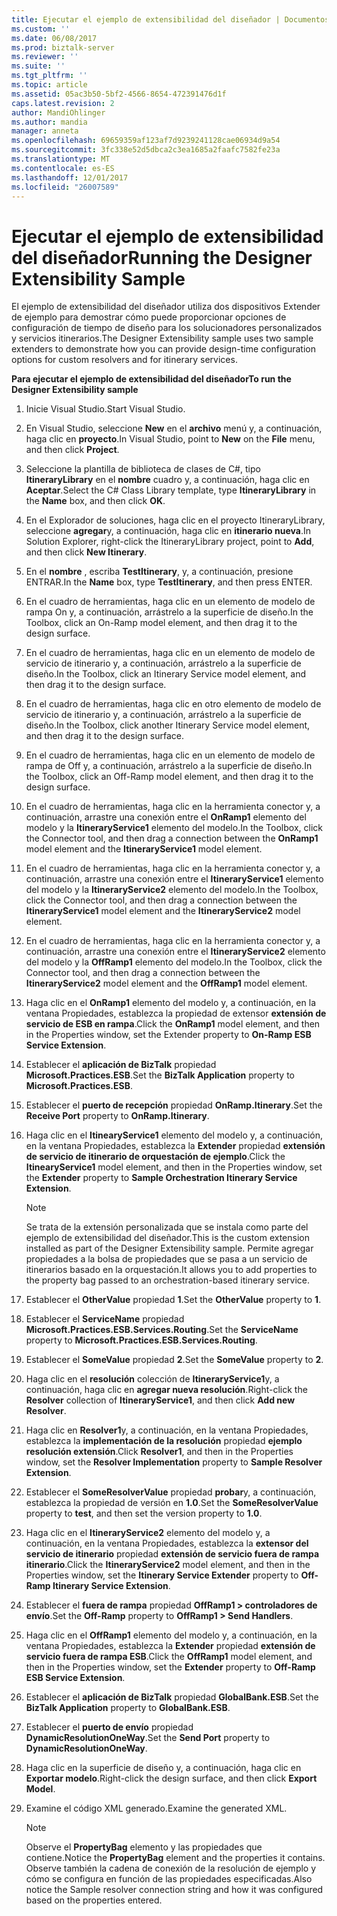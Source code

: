```yaml
---
title: Ejecutar el ejemplo de extensibilidad del diseñador | Documentos de Microsoft
ms.custom: ''
ms.date: 06/08/2017
ms.prod: biztalk-server
ms.reviewer: ''
ms.suite: ''
ms.tgt_pltfrm: ''
ms.topic: article
ms.assetid: 05ac3b50-5bf2-4566-8654-472391476d1f
caps.latest.revision: 2
author: MandiOhlinger
ms.author: mandia
manager: anneta
ms.openlocfilehash: 69659359af123af7d9239241128cae06934d9a54
ms.sourcegitcommit: 3fc338e52d5dbca2c3ea1685a2faafc7582fe23a
ms.translationtype: MT
ms.contentlocale: es-ES
ms.lasthandoff: 12/01/2017
ms.locfileid: "26007589"
---
```

# <a name="running-the-designer-extensibility-sample"></a><span data-ttu-id="69971-102">Ejecutar el ejemplo de extensibilidad del diseñador</span><span class="sxs-lookup"><span data-stu-id="69971-102">Running the Designer Extensibility Sample</span></span>
<span data-ttu-id="69971-103">El ejemplo de extensibilidad del diseñador utiliza dos dispositivos Extender de ejemplo para demostrar cómo puede proporcionar opciones de configuración de tiempo de diseño para los solucionadores personalizados y servicios itinerarios.</span><span class="sxs-lookup"><span data-stu-id="69971-103">The Designer Extensibility sample uses two sample extenders to demonstrate how you can provide design-time configuration options for custom resolvers and for itinerary services.</span></span>  
  
 <span data-ttu-id="69971-104">**Para ejecutar el ejemplo de extensibilidad del diseñador**</span><span class="sxs-lookup"><span data-stu-id="69971-104">**To run the Designer Extensibility sample**</span></span>  
  
1.  <span data-ttu-id="69971-105">Inicie Visual Studio.</span><span class="sxs-lookup"><span data-stu-id="69971-105">Start Visual Studio.</span></span>  
  
2.  <span data-ttu-id="69971-106">En Visual Studio, seleccione **New** en el **archivo** menú y, a continuación, haga clic en **proyecto**.</span><span class="sxs-lookup"><span data-stu-id="69971-106">In Visual Studio, point to **New** on the **File** menu, and then click **Project**.</span></span>  
  
3.  <span data-ttu-id="69971-107">Seleccione la plantilla de biblioteca de clases de C#, tipo **ItineraryLibrary** en el **nombre** cuadro y, a continuación, haga clic en **Aceptar**.</span><span class="sxs-lookup"><span data-stu-id="69971-107">Select the C# Class Library template, type **ItineraryLibrary** in the **Name** box, and then click **OK**.</span></span>  
  
4.  <span data-ttu-id="69971-108">En el Explorador de soluciones, haga clic en el proyecto ItineraryLibrary, seleccione **agregar**y, a continuación, haga clic en **itinerario nueva**.</span><span class="sxs-lookup"><span data-stu-id="69971-108">In Solution Explorer, right-click the ItineraryLibrary project, point to **Add**, and then click **New Itinerary**.</span></span>  
  
5.  <span data-ttu-id="69971-109">En el **nombre** , escriba **TestItinerary**, y, a continuación, presione ENTRAR.</span><span class="sxs-lookup"><span data-stu-id="69971-109">In the **Name** box, type **TestItinerary**, and then press ENTER.</span></span>  
  
6.  <span data-ttu-id="69971-110">En el cuadro de herramientas, haga clic en un elemento de modelo de rampa On y, a continuación, arrástrelo a la superficie de diseño.</span><span class="sxs-lookup"><span data-stu-id="69971-110">In the Toolbox, click an On-Ramp model element, and then drag it to the design surface.</span></span>  
  
7.  <span data-ttu-id="69971-111">En el cuadro de herramientas, haga clic en un elemento de modelo de servicio de itinerario y, a continuación, arrástrelo a la superficie de diseño.</span><span class="sxs-lookup"><span data-stu-id="69971-111">In the Toolbox, click an Itinerary Service model element, and then drag it to the design surface.</span></span>  
  
8.  <span data-ttu-id="69971-112">En el cuadro de herramientas, haga clic en otro elemento de modelo de servicio de itinerario y, a continuación, arrástrelo a la superficie de diseño.</span><span class="sxs-lookup"><span data-stu-id="69971-112">In the Toolbox, click another Itinerary Service model element, and then drag it to the design surface.</span></span>  
  
9. <span data-ttu-id="69971-113">En el cuadro de herramientas, haga clic en un elemento de modelo de rampa de Off y, a continuación, arrástrelo a la superficie de diseño.</span><span class="sxs-lookup"><span data-stu-id="69971-113">In the Toolbox, click an Off-Ramp model element, and then drag it to the design surface.</span></span>  
  
10. <span data-ttu-id="69971-114">En el cuadro de herramientas, haga clic en la herramienta conector y, a continuación, arrastre una conexión entre el **OnRamp1** elemento del modelo y la **ItineraryService1** elemento del modelo.</span><span class="sxs-lookup"><span data-stu-id="69971-114">In the Toolbox, click the Connector tool, and then drag a connection between the **OnRamp1** model element and the **ItineraryService1** model element.</span></span>  
  
11. <span data-ttu-id="69971-115">En el cuadro de herramientas, haga clic en la herramienta conector y, a continuación, arrastre una conexión entre el **ItineraryService1** elemento del modelo y la **ItineraryService2** elemento del modelo.</span><span class="sxs-lookup"><span data-stu-id="69971-115">In the Toolbox, click the Connector tool, and then drag a connection between the **ItineraryService1** model element and the **ItineraryService2** model element.</span></span>  
  
12. <span data-ttu-id="69971-116">En el cuadro de herramientas, haga clic en la herramienta conector y, a continuación, arrastre una conexión entre el **ItineraryService2** elemento del modelo y la **OffRamp1** elemento del modelo.</span><span class="sxs-lookup"><span data-stu-id="69971-116">In the Toolbox, click the Connector tool, and then drag a connection between the **ItineraryService2** model element and the **OffRamp1** model element.</span></span>  
  
13. <span data-ttu-id="69971-117">Haga clic en el **OnRamp1** elemento del modelo y, a continuación, en la ventana Propiedades, establezca la propiedad de extensor **extensión de servicio de ESB en rampa**.</span><span class="sxs-lookup"><span data-stu-id="69971-117">Click the **OnRamp1** model element, and then in the Properties window, set the Extender property to **On-Ramp ESB Service Extension**.</span></span>  
  
14. <span data-ttu-id="69971-118">Establecer el **aplicación de BizTalk** propiedad **Microsoft.Practices.ESB**.</span><span class="sxs-lookup"><span data-stu-id="69971-118">Set the **BizTalk Application** property to **Microsoft.Practices.ESB**.</span></span>  
  
15. <span data-ttu-id="69971-119">Establecer el **puerto de recepción** propiedad **OnRamp.Itinerary**.</span><span class="sxs-lookup"><span data-stu-id="69971-119">Set the **Receive Port** property to **OnRamp.Itinerary**.</span></span>  
  
16. <span data-ttu-id="69971-120">Haga clic en el **ItinearyService1** elemento del modelo y, a continuación, en la ventana Propiedades, establezca la **Extender** propiedad **extensión de servicio de itinerario de orquestación de ejemplo**.</span><span class="sxs-lookup"><span data-stu-id="69971-120">Click the **ItinearyService1** model element, and then in the Properties window, set the **Extender** property to **Sample Orchestration Itinerary Service Extension**.</span></span>  
  
    > [!NOTE]
    >  <span data-ttu-id="69971-121">Se trata de la extensión personalizada que se instala como parte del ejemplo de extensibilidad del diseñador.</span><span class="sxs-lookup"><span data-stu-id="69971-121">This is the custom extension installed as part of the Designer Extensibility sample.</span></span> <span data-ttu-id="69971-122">Permite agregar propiedades a la bolsa de propiedades que se pasa a un servicio de itinerarios basado en la orquestación.</span><span class="sxs-lookup"><span data-stu-id="69971-122">It allows you to add properties to the property bag passed to an orchestration-based itinerary service.</span></span>  
  
17. <span data-ttu-id="69971-123">Establecer el **OtherValue** propiedad **1**.</span><span class="sxs-lookup"><span data-stu-id="69971-123">Set the **OtherValue** property to **1**.</span></span>  
  
18. <span data-ttu-id="69971-124">Establecer el **ServiceName** propiedad **Microsoft.Practices.ESB.Services.Routing**.</span><span class="sxs-lookup"><span data-stu-id="69971-124">Set the **ServiceName** property to **Microsoft.Practices.ESB.Services.Routing**.</span></span>  
  
19. <span data-ttu-id="69971-125">Establecer el **SomeValue** propiedad **2**.</span><span class="sxs-lookup"><span data-stu-id="69971-125">Set the **SomeValue** property to **2**.</span></span>  
  
20. <span data-ttu-id="69971-126">Haga clic en el **resolución** colección de **ItineraryService1**y, a continuación, haga clic en **agregar nueva resolución**.</span><span class="sxs-lookup"><span data-stu-id="69971-126">Right-click the **Resolver** collection of **ItineraryService1**, and then click **Add new Resolver**.</span></span>  
  
21. <span data-ttu-id="69971-127">Haga clic en **Resolver1**y, a continuación, en la ventana Propiedades, establezca la **implementación de la resolución** propiedad **ejemplo resolución extensión**.</span><span class="sxs-lookup"><span data-stu-id="69971-127">Click **Resolver1**, and then in the Properties window, set the **Resolver Implementation** property to **Sample Resolver Extension**.</span></span>  
  
22. <span data-ttu-id="69971-128">Establecer el **SomeResolverValue** propiedad **probar**y, a continuación, establezca la propiedad de versión en **1.0**.</span><span class="sxs-lookup"><span data-stu-id="69971-128">Set the **SomeResolverValue** property to **test**, and then set the version property to **1.0**.</span></span>  
  
23. <span data-ttu-id="69971-129">Haga clic en el **ItineraryService2** elemento del modelo y, a continuación, en la ventana Propiedades, establezca la **extensor del servicio de itinerario** propiedad **extensión de servicio fuera de rampa itinerario**.</span><span class="sxs-lookup"><span data-stu-id="69971-129">Click the **ItineraryService2** model element, and then in the Properties window, set the **Itinerary Service Extender** property to **Off-Ramp Itinerary Service Extension**.</span></span>  
  
24. <span data-ttu-id="69971-130">Establecer el **fuera de rampa** propiedad **OffRamp1 > controladores de envío**.</span><span class="sxs-lookup"><span data-stu-id="69971-130">Set the **Off-Ramp** property to **OffRamp1 > Send Handlers**.</span></span>  
  
25. <span data-ttu-id="69971-131">Haga clic en el **OffRamp1** elemento del modelo y, a continuación, en la ventana Propiedades, establezca la **Extender** propiedad **extensión de servicio fuera de rampa ESB**.</span><span class="sxs-lookup"><span data-stu-id="69971-131">Click the **OffRamp1** model element, and then in the Properties window, set the **Extender** property to **Off-Ramp ESB Service Extension**.</span></span>  
  
26. <span data-ttu-id="69971-132">Establecer el **aplicación de BizTalk** propiedad **GlobalBank.ESB**.</span><span class="sxs-lookup"><span data-stu-id="69971-132">Set the **BizTalk Application** property to **GlobalBank.ESB**.</span></span>  
  
27. <span data-ttu-id="69971-133">Establecer el **puerto de envío** propiedad **DynamicResolutionOneWay**.</span><span class="sxs-lookup"><span data-stu-id="69971-133">Set the **Send Port** property to **DynamicResolutionOneWay**.</span></span>  
  
28. <span data-ttu-id="69971-134">Haga clic en la superficie de diseño y, a continuación, haga clic en **Exportar modelo**.</span><span class="sxs-lookup"><span data-stu-id="69971-134">Right-click the design surface, and then click **Export Model**.</span></span>  
  
29. <span data-ttu-id="69971-135">Examine el código XML generado.</span><span class="sxs-lookup"><span data-stu-id="69971-135">Examine the generated XML.</span></span>  
  
    > [!NOTE]
    >  <span data-ttu-id="69971-136">Observe el **PropertyBag** elemento y las propiedades que contiene.</span><span class="sxs-lookup"><span data-stu-id="69971-136">Notice the **PropertyBag** element and the properties it contains.</span></span> <span data-ttu-id="69971-137">Observe también la cadena de conexión de la resolución de ejemplo y cómo se configura en función de las propiedades especificadas.</span><span class="sxs-lookup"><span data-stu-id="69971-137">Also notice the Sample resolver connection string and how it was configured based on the properties entered.</span></span>
